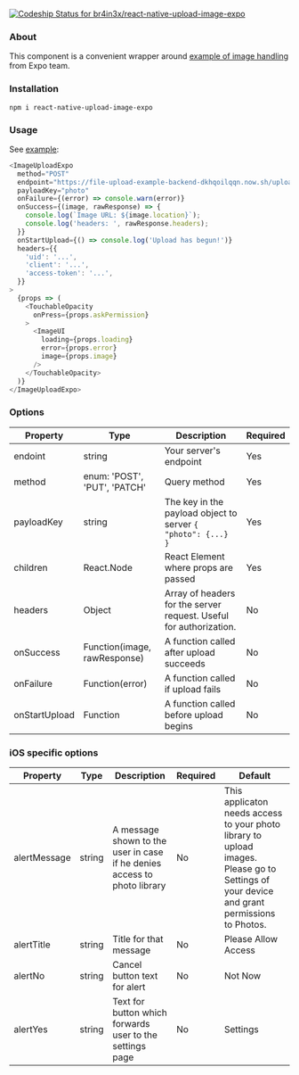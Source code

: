 [![Codeship Status for br4in3x/react-native-upload-image-expo](https://app.codeship.com/projects/dc531a00-7138-0136-89ed-66ecdb7845e3/status?branch=master)](https://app.codeship.com/projects/299161)

### About

This component is a convenient wrapper around [example of image handling](https://github.com/expo/image-upload-example) from Expo team.

### Installation

```
npm i react-native-upload-image-expo
```

### Usage

See [example](https://github.com/br4in3x/react-native-upload-image-expo/blob/master/example/App.js):

```javascript
<ImageUploadExpo
  method="POST"
  endpoint="https://file-upload-example-backend-dkhqoilqqn.now.sh/upload"
  payloadKey="photo"
  onFailure={(error) => console.warn(error)}
  onSuccess={(image, rawResponse) => {
    console.log(`Image URL: ${image.location}`);
    console.log('headers: ', rawResponse.headers);
  }}
  onStartUpload={() => console.log('Upload has begun!')}
  headers={{
    'uid': '...',
    'client': '...',
    'access-token': '...',
  }}
>
  {props => (
    <TouchableOpacity
      onPress={props.askPermission}
    >
      <ImageUI
        loading={props.loading}
        error={props.error}
        image={props.image}
      />
    </TouchableOpacity>
  )}
</ImageUploadExpo>
```

### Options

| Property      | Type                         | Description                                                          | Required |
|---------------|------------------------------|----------------------------------------------------------------------|----------|
| endoint       | string                       | Your server's endpoint                                               | Yes      |
| method        | enum: 'POST', 'PUT', 'PATCH' | Query method                                                         | Yes      |
| payloadKey    | string                       | The key in the payload object to server ``` {   "photo": {...} } ``` | Yes      |
| children      | React.Node                   | React Element where props are passed                                 | Yes      |
| headers       | Object                       | Array of headers for the server request.  Useful for authorization.  | No       |
| onSuccess     | Function(image, rawResponse) | A function called after upload succeeds                              | No       |
| onFailure     | Function(error)              | A function called if upload fails                                    | No       |
| onStartUpload | Function                     | A function called before upload begins                               | No       |

### iOS specific options

| Property      | Type                         | Description                                                              | Required | Default                                                                                                                                    |
|---------------|------------------------------|--------------------------------------------------------------------------|----------|--------------------------------------------------------------------------------------------------------------------------------------------|
| alertMessage  | string                       | A message shown to the user in case if he denies access to photo library | No       | This applicaton needs access to your photo library to upload images. Please go to Settings of your device and grant permissions to Photos. |
| alertTitle    | string                       | Title for that message                                                   | No       | Please Allow Access                                                                                                                        |
| alertNo       | string                       | Cancel button text for alert                                             | No       | Not Now                                                                                                                                    |
| alertYes      | string                       | Text for button which forwards user to the settings page                 | No       | Settings                                                                                                                                   |